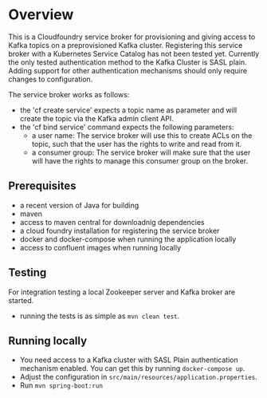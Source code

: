 # Overview

This is a Cloudfoundry service broker for provisioning and giving access to Kafka topics on a preprovisioned Kafka cluster. 
Registering this service broker with a Kubernetes Service Catalog has not been tested yet. 
Currently the only tested authentication method to the Kafka Cluster is SASL plain. 
Adding support for other authentication mechanisms should only require changes to configuration. 

The service broker works as follows:

* the 'cf create service' expects a topic name as parameter and will create the topic via the Kafka admin client API.
* the 'cf bind service' command expects the following parameters: 
  * a user name: The service broker will use this to create ACLs on the topic, such that the user has the rights to write and read from it.
  * a consumer group: The service broker will make sure that the user will have the rights to manage this consumer group on the broker.  

## Prerequisites

* a recent version of Java for building
* maven 
* access to maven central for downloadnig dependencies
* a cloud foundry installation for registering the service broker
* docker and docker-compose when running the application locally
* access to confluent images when running locally

## Testing

For integration testing a local Zookeeper server and Kafka broker are started. 

* running the tests is as simple as `mvn clean test`.

## Running locally

* You need access to a Kafka cluster with SASL Plain authentication mechanism enabled. You can get this by running `docker-compose up`. 
* Adjust the configuration in `src/main/resources/application.properties`. 
* Run `mvn spring-boot:run`

